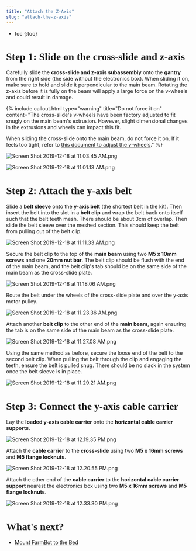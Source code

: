 ```yaml
---
title: "Attach the Z-Axis"
slug: "attach-the-z-axis"
---
```


* toc
{:toc}

# Step 1: Slide on the cross-slide and z-axis
Carefully slide the **cross-slide and z-axis subassembly** onto the **gantry** from the right side (the side without the electronics box). When sliding it on, make sure to hold and slide it perpendicular to the main beam. Rotating the z-axis before it is fully on the beam will apply a large force on the v-wheels and could result in damage.

{%
include callout.html
type="warning"
title="Do not force it on"
content="The cross-slide's v-wheels have been factory adjusted to fit snugly on the main beam's extrusion. However, slight dimensional changes in the extrusions and wheels can impact this fit.

When sliding the cross-slide onto the main beam, do not force it on. If it feels too tight, refer to [this document to adjust the v-wheels](../../Extras/eccentric-spacer-adjustment.md)."
%}



![Screen Shot 2019-12-18 at 11.03.45 AM.png](_images/Screen_Shot_2019-12-18_at_11.03.45_AM.png)



![Screen Shot 2019-12-18 at 11.01.13 AM.png](_images/Screen_Shot_2019-12-18_at_11.01.13_AM.png)

# Step 2: Attach the y-axis belt
Slide a **belt sleeve** onto the **y-axis belt** (the shortest belt in the kit). Then insert the belt into the slot in a **belt clip** and wrap the belt back onto itself such that the belt teeth mesh. There should be about 3cm of overlap. Then slide the belt sleeve over the meshed section. This should keep the belt from pulling out of the belt clip.

![Screen Shot 2019-12-18 at 11.11.33 AM.png](_images/Screen_Shot_2019-12-18_at_11.11.33_AM.png)

Secure the belt clip to the top of the **main beam** using two **M5 x 10mm screws** and one **20mm nut bar**. The belt clip should be flush with the end of the main beam, and the belt clip's tab should be on the same side of the main beam as the cross-slide plate.

![Screen Shot 2019-12-18 at 11.18.06 AM.png](_images/Screen_Shot_2019-12-18_at_11.18.06_AM.png)

Route the belt under the wheels of the cross-slide plate and over the y-axis motor pulley.

![Screen Shot 2019-12-18 at 11.23.36 AM.png](_images/Screen_Shot_2019-12-18_at_11.23.36_AM.png)

Attach another **belt clip** to the other end of the **main beam**, again ensuring the tab is on the same side of the main beam as the cross-slide plate.

![Screen Shot 2019-12-18 at 11.27.08 AM.png](_images/Screen_Shot_2019-12-18_at_11.27.08_AM.png)

Using the same method as before, secure the loose end of the belt to the second belt clip. When pulling the belt through the clip and engaging the teeth, ensure the belt is pulled snug. There should be no slack in the system once the belt sleeve is in place.

![Screen Shot 2019-12-18 at 11.29.21 AM.png](_images/Screen_Shot_2019-12-18_at_11.29.21_AM.png)

# Step 3: Connect the y-axis cable carrier
Lay the **loaded y-axis cable carrier** onto the **horizontal cable carrier supports**.

![Screen Shot 2019-12-18 at 12.19.35 PM.png](_images/Screen_Shot_2019-12-18_at_12.19.35_PM.png)

Attach the **cable carrier** to the **cross-slide** using two **M5 x 16mm screws** and **M5 flange locknuts**.

![Screen Shot 2019-12-18 at 12.20.55 PM.png](_images/Screen_Shot_2019-12-18_at_12.20.55_PM.png)

Attach the other end of the **cable carrier** to the **horizontal cable carrier support** nearest the electronics box using two **M5 x 16mm screws** and **M5 flange locknuts**.

![Screen Shot 2019-12-18 at 12.33.30 PM.png](_images/Screen_Shot_2019-12-18_at_12.33.30_PM.png)



<style>
.hub-container {
  max-width: 1350px;
}

h1 {
  font-family: Inknut Antiqua;
}
  
a[title="Guides"] {
  color: #f4f4f4!important;
  border-bottom: 5px solid #f4f4f4;
  padding-bottom: 20px!important;
}
  
a[title="Guides"]:hover {
  color: white!important;
  border-bottom-color: white;
}
  
#hub-header li a:hover {
  box-shadow: none!important;
}
</style>

<meta name="theme-color" content="#942401">


# What's next?

 * [Mount FarmBot to the Bed](../assembly/mount-farmbot-to-the-bed.md)
